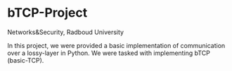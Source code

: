 # bTCP-Project
Networks&amp;Security, Radboud University

In this project, we were provided a basic implementation of communication over a lossy-layer in Python. We were tasked with implementing bTCP (basic-TCP).
